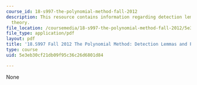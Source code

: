 ```yaml
---
course_id: 18-s997-the-polynomial-method-fall-2012
description: This resource contains information regarding detection lemmas and projection
  theory.
file_location: /coursemedia/18-s997-the-polynomial-method-fall-2012/5e3eb30cf21db09f95c36c26d6801d84_MIT18_S997F12_lec22.pdf
file_type: application/pdf
layout: pdf
title: '18.S997 Fall 2012 The Polynomial Method: Detection Lemmas and Projection Theory'
type: course
uid: 5e3eb30cf21db09f95c36c26d6801d84

---
```

None